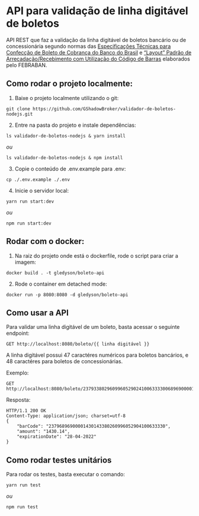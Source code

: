 # API para validação de linha digitável de boletos

API REST que faz a validação da linha digitável de boletos bancário ou de concessionária segundo normas das [Especificações Técnicas para Confecção de Boleto de Cobrança do Banco do Brasil](https://storage.googleapis.com/slite-api-files-production/files/b8def5e9-f732-4749-88ea-25270cb71c4d/Titulo.pdf) e [“Layout” Padrão de Arrecadação/Recebimento com Utilização do Código de Barras](https://storage.googleapis.com/slite-api-files-production/files/222c4ec7-9056-4149-aa42-e66b135f523a/Convenio.pdf) elaborados pelo FEBRABAN.


## Como rodar o projeto localmente:

1. Baixe o projeto localmente utilizando o git:
```
git clone https://github.com/GShadowBroker/validador-de-boletos-nodejs.git
```
2. Entre na pasta do projeto e instale dependências:
```
ls validador-de-boletos-nodejs & yarn install
```
*ou*
```
ls validador-de-boletos-nodejs & npm install
```
3. Copie o conteúdo de .env.example para .env:
```
cp ./.env.example ./.env
```
4. Inicie o servidor local:
```
yarn run start:dev
```
*ou*
```
npm run start:dev
```

## Rodar com o docker:
1. Na raiz do projeto onde está o dockerfile, rode o script para criar a imagem:
```
docker build . -t gledyson/boleto-api
```

2. Rode o container em detached mode:
```
docker run -p 8080:8080 -d gledyson/boleto-api
```

## Como usar a API

Para validar uma linha digitável de um boleto, basta acessar o seguinte endpoint:
```
GET http://localhost:8080/boleto/{{ linha digitável }}
```
A linha digitável possui 47 caractéres numéricos para boletos bancários, e 48 caractéres para boletos de concessionárias.

Exemplo:
```
GET http://localhost:8080/boleto/23793380296099605290241006333300689690000143014
```
Resposta:
```
HTTP/1.1 200 OK
Content-Type: application/json; charset=utf-8
{
	"barCode": "23796896900001430143380260996052904100633330",
	"amount": "1430.14",
	"expirationDate": "28-04-2022"
}
```

## Como rodar testes unitários

Para rodar os testes, basta executar o comando:
```
yarn run test
```
*ou*
```
npm run test
```
